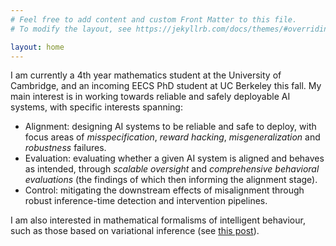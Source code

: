 ```yaml
---
# Feel free to add content and custom Front Matter to this file.
# To modify the layout, see https://jekyllrb.com/docs/themes/#overriding-theme-defaults

layout: home
---
```


I am currently a 4th year mathematics student at the University of Cambridge, and an incoming EECS PhD student at UC Berkeley this fall. My main interest is in working towards reliable and safely deployable AI systems, with specific interests spanning:
* Alignment: designing AI systems to be reliable and safe to deploy, with focus areas of *misspecification*, *reward hacking*, *misgeneralization* and *robustness* failures.
* Evaluation: evaluating whether a given AI system is aligned and behaves as intended, through *scalable oversight* and *comprehensive behavioral evaluations* (the findings of which then informing the alignment stage).
* Control: mitigating the downstream effects of misalignment through robust inference-time detection and intervention pipelines.

I am also interested in mathematical formalisms of intelligent behaviour, such as those based on variational inference (see [this post](https://r-gould.github.io/2024/09/23/variational-perception-action.html)).
